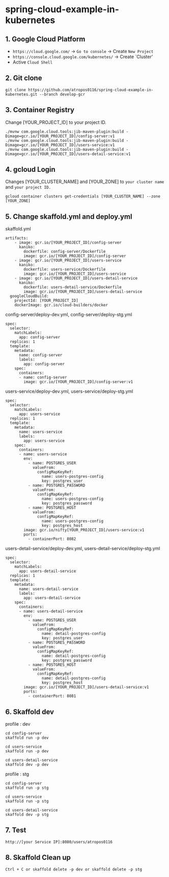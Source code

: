 # spring-cloud-example-in-kubernetes

## 1. Google Cloud Platform
- `https://cloud.google.com/` -> `Go to console` -> Create `New Project`
- `https://console.cloud.google.com/kubernetes/` -> Create `Cluster'
- Active `Cloud Shell`

## 2. Git clone
```
git clone https://github.com/atropos0116/spring-cloud-example-in-kubernetes.git --branch develop-gcr
```

## 3. Container Registry
Change [YOUR_PROJECT_ID] to your project ID.

```
./mvnw com.google.cloud.tools:jib-maven-plugin:build -Dimage=gcr.io/[YOUR_PROJECT_ID]/config-server:v1
./mvnw com.google.cloud.tools:jib-maven-plugin:build -Dimage=gcr.io/[YOUR_PROJECT_ID]/users-service:v1
./mvnw com.google.cloud.tools:jib-maven-plugin:build -Dimage=gcr.io/[YOUR_PROJECT_ID]/users-detail-service:v1
```

## 4. gcloud Login
Changes [YOUR_CLUSTER_NAME] and [YOUR_ZONE] to `your cluster name` and `your project ID.`

```
gcloud container clusters get-credentials [YOUR_CLUSTER_NAME] --zone [YOUR_ZONE]
```

## 5. Change skaffold.yml and deploy.yml
skaffold.yml
```
artifacts:
    - image: gcr.io/[YOUR_PROJECT_ID]/config-server
      kaniko:
        dockerfile: config-server/Dockerfile
        image: gcr.io/[YOUR_PROJECT_ID]/config-server
    - image: gcr.io/[YOUR_PROJECT_ID]/users-service
      kaniko:
        dockerfile: users-service/Dockerfile
        image: gcr.io/[YOUR_PROJECT_ID]/users-service
    - image: gcr.io/[YOUR_PROJECT_ID]/users-detail-service
      kaniko:
        dockerfile: users-detail-service/Dockerfile
        image: gcr.io/[YOUR_PROJECT_ID]/users-detail-service
  googleCloudBuild:
    projectId: [YOUR_PROJECT_ID]
    dockerImage: gcr.io/cloud-builders/docker
```

config-server/deploy-dev.yml, 
config-server/deploy-stg.yml
```
spec:
  selector:
    matchLabels:
      app: config-server
  replicas: 1
  template:
    metadata:
      name: config-server
      labels:
        app: config-server
    spec:
      containers:
      - name: config-server
        image: gcr.io/[YOUR_PROJECT_ID]/config-server:v1
```

users-service/deploy-dev.yml,
users-service/deploy-stg.yml
```
spec:
  selector:
    matchLabels:
      app: users-service
  replicas: 1
  template:
    metadata:
      name: users-service
      labels:
        app: users-service
    spec:
      containers:
      - name: users-service
        env:
          - name: POSTGRES_USER
            valueFrom:
              configMapKeyRef:
                name: users-postgres-config
                key: postgres_user
          - name: POSTGRES_PASSWORD
            valueFrom:
              configMapKeyRef:
                name: users-postgres-config
                key: postgres_password
          - name: POSTGRES_HOST
            valueFrom:
              configMapKeyRef:
                name: users-postgres-config
                key: postgres_host
        image: gcr.io/nifty[YOUR_PROJECT_ID]/users-service:v1
        ports:
          - containerPort: 8082
```

users-detail-service/deploy-dev.yml,
users-detail-service/deploy-stg.yml
```
spec:
  selector:
    matchLabels:
      app: users-detail-service
  replicas: 1
  template:
    metadata:
      name: users-detail-service
      labels:
        app: users-detail-service
    spec:
      containers:
      - name: users-detail-service
        env:
          - name: POSTGRES_USER
            valueFrom:
              configMapKeyRef:
                name: detail-postgres-config
                key: postgres_user
          - name: POSTGRES_PASSWORD
            valueFrom:
              configMapKeyRef:
                name: detail-postgres-config
                key: postgres_password
          - name: POSTGRES_HOST
            valueFrom:
              configMapKeyRef:
                name: detail-postgres-config
                key: postgres_host
        image: gcr.io/[YOUR_PROJECT_ID]/users-detail-service:v1
        ports:
          - containerPort: 8081
```


## 6. Skaffold dev
profile : dev
```
cd config-server
skaffold run -p dev

cd users-service
skaffold run -p dev

cd users-detail-service
skaffold dev -p dev
```

profile : stg
```
cd config-server
skaffold run -p stg

cd users-service
skaffold run -p stg

cd users-detail-service
skaffold dev -p stg
```

## 7. Test
```
http://[your Service IP]:8080/users/atropos0116
```

## 8. Skaffold Clean up
```
Ctrl + C or skaffold delete -p dev or skaffold delete -p stg
```

